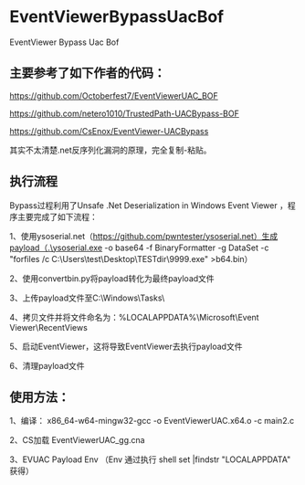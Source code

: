# EventViewerBypassUacBof
EventViewer Bypass Uac Bof

## 主要参考了如下作者的代码：
https://github.com/Octoberfest7/EventViewerUAC_BOF

https://github.com/netero1010/TrustedPath-UACBypass-BOF

https://github.com/CsEnox/EventViewer-UACBypass

其实不太清楚.net反序列化漏洞的原理，完全复制-粘贴。

## 执行流程
Bypass过程利用了Unsafe .Net Deserialization in Windows Event Viewer ，程序主要完成了如下流程：

1、使用ysoserial.net（https://github.com/pwntester/ysoserial.net）生成payload（.\ysoserial.exe -o base64 -f BinaryFormatter -g DataSet -c "forfiles /c C:\Users\test\Desktop\TESTdir\9999.exe" >b64.bin）

2、使用convertbin.py将payload转化为最终payload文件

3、上传payload文件至C:\Windows\Tasks\

4、拷贝文件并将文件命名为：%LOCALAPPDATA%\Microsoft\Event Viewer\RecentViews

5、启动EventViewer，这将导致EventViewer去执行payload文件

6、清理payload文件

## 使用方法：

1、编译：
x86_64-w64-mingw32-gcc -o EventViewerUAC.x64.o -c main2.c

2、CS加载 EventViewerUAC_gg.cna

3、EVUAC Payload Env （Env 通过执行 shell set |findstr \"LOCALAPPDATA\" 获得）
